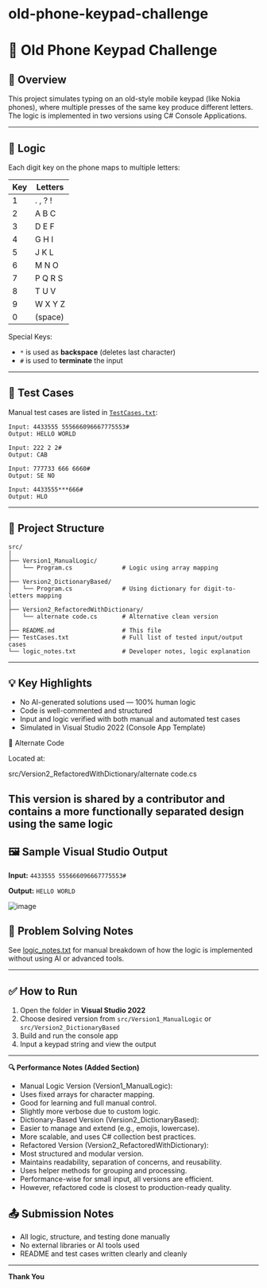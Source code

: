 # old-phone-keypad-challenge
# 📱 Old Phone Keypad Challenge

## 🚀 Overview
This project simulates typing on an old-style mobile keypad (like Nokia phones), where multiple presses of the same key produce different letters. The logic is implemented in two versions using C# Console Applications.

---

## 🧠 Logic
Each digit key on the phone maps to multiple letters:

| Key | Letters   |
|-----|-----------|
| 1   | . , ? !   |
| 2   | A B C     |
| 3   | D E F     |
| 4   | G H I     |
| 5   | J K L     |
| 6   | M N O     |
| 7   | P Q R S   |
| 8   | T U V     |
| 9   | W X Y Z   |
| 0   | (space)   |

Special Keys:
- `*` is used as **backspace** (deletes last character)
- `#` is used to **terminate** the input

---

## 🧪 Test Cases
Manual test cases are listed in [`TestCases.txt`](./src/TestCases.txt):

```
Input: 4433555 555666096667775553#
Output: HELLO WORLD

Input: 222 2 2#
Output: CAB

Input: 777733 666 6660#
Output: SE NO

Input: 4433555***666#
Output: HLO
```

---

## 🧰 Project Structure
```
src/
│
├── Version1_ManualLogic/
│   └── Program.cs              # Logic using array mapping
│
├── Version2_DictionaryBased/
│   └── Program.cs              # Using dictionary for digit-to-letters mapping
│
├── Version2_RefactoredWithDictionary/
│   └── alternate code.cs       # Alternative clean version 
│
├── README.md                   # This file
├── TestCases.txt               # Full list of tested input/output cases
└── logic_notes.txt             # Developer notes, logic explanation
```

---

## 💡 Key Highlights
- No AI-generated solutions used — 100% human logic
- Code is well-commented and structured
- Input and logic verified with both manual and automated test cases
- Simulated in Visual Studio 2022 (Console App Template)

🔁 Alternate Code

Located at:

src/Version2_RefactoredWithDictionary/alternate code.cs

This version is shared by a contributor and contains a more functionally separated design using the same logic
---

## 🖼️ Sample Visual Studio Output

**Input:** `4433555 555666096667775553#`

**Output:** `HELLO WORLD`

![image](https://github.com/user-attachments/assets/866e0652-fb4e-4c4e-8025-fb12f0b10d49)


## 🧠 Problem Solving Notes
See [logic_notes.txt](./logic_notes.txt) for manual breakdown of how the logic is implemented without using AI or advanced tools.

---

## ✅ How to Run

1. Open the folder in **Visual Studio 2022**
2. Choose desired version from `src/Version1_ManualLogic` or `src/Version2_DictionaryBased`
3. Build and run the console app
4. Input a keypad string and view the output

---
**🔍 Performance Notes (Added Section)**

- Manual Logic Version (Version1_ManualLogic):
- Uses fixed arrays for character mapping.
- Good for learning and full manual control.
- Slightly more verbose due to custom logic.
- Dictionary-Based Version (Version2_DictionaryBased):
- Easier to manage and extend (e.g., emojis, lowercase).
- More scalable, and uses C# collection best practices.
- Refactored Version (Version2_RefactoredWithDictionary):
- Most structured and modular version.
- Maintains readability, separation of concerns, and reusability.
- Uses helper methods for grouping and processing.
- Performance-wise for small input, all versions are efficient.
- However, refactored code is closest to production-ready quality.


## 📤 Submission Notes
- All logic, structure, and testing done manually
- No external libraries or AI tools used
- README and test cases written clearly and cleanly

---

**Thank You**


